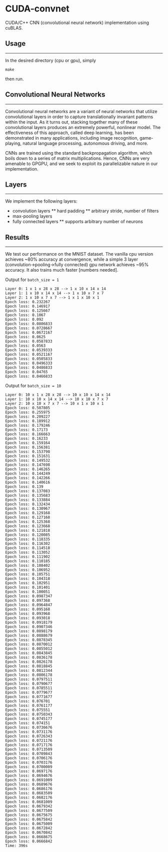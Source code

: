 # CUDA-convnet

CUDA/C++ CNN (convolutional neural network) implementation using cuBLAS.

## Usage
_____

In the desired directory (cpu or gpu), simply

`make`

then run.

## Convolutional Neural Networks
_____________________________

Convolutional neural networks are a variant of neural networks that utilize convolutional layers in order to capture translationally invariant patterns within the input. As it turns out, stacking together many of these convolutional layers produces an extremely powerful, nonlinear model. The effectiveness of this approach, called deep learning, has been demonstrated in many applications, including image recognition, game-playing, natural language processing, autonomous driving, and more.

CNNs are trained using the standard backpropagation algorithm, which boils down to a series of matrix multiplications. Hence, CNNs are very amenable to GPGPU, and we seek to exploit its parallelizable nature in our implementation.


## Layers
____________

We implement the following layers:

* convolution layers
** hard padding
** arbitrary stride, number of filters
* max-pooling layers
* fully connected layers
** supports arbitrary number of neurons

## Results
_______

We test our performance on the MNIST dataset. The vanilla cpu version achieves ~80% accuracy at convergence, while a simple 3 layer (convolution->pooling->fully connected) gpu network achieves ~95% accuracy. It also trains much faster [numbers needed].

Output for `batch_size = 1`
```
Layer 0: 1 x 1 x 28 x 28 --> 1 x 10 x 14 x 14
Layer 1: 1 x 10 x 14 x 14 --> 1 x 10 x 7 x 7
Layer 2: 1 x 10 x 7 x 7 --> 1 x 1 x 10 x 1
Epoch loss: 0.232267
Epoch loss: 0.146917
Epoch loss: 0.125667
Epoch loss: 0.1067
Epoch loss: 0.092
Epoch loss: 0.0806833
Epoch loss: 0.0728667
Epoch loss: 0.0672167
Epoch loss: 0.0625
Epoch loss: 0.0587833
Epoch loss: 0.0563
Epoch loss: 0.0539333
Epoch loss: 0.0521167
Epoch loss: 0.0505833
Epoch loss: 0.0496333
Epoch loss: 0.0486833
Epoch loss: 0.04765
Epoch loss: 0.0466833
```

Output for `batch_size = 10`
```
Layer 0: 10 x 1 x 28 x 28 --> 10 x 10 x 14 x 14
Layer 1: 10 x 10 x 14 x 14 --> 10 x 10 x 7 x 7
Layer 2: 10 x 10 x 7 x 7 --> 10 x 1 x 10 x 1
Epoch loss: 0.507805
Epoch loss: 0.255975
Epoch loss: 0.209227
Epoch loss: 0.189912
Epoch loss: 0.179246
Epoch loss: 0.17173
Epoch loss: 0.166663
Epoch loss: 0.16233
Epoch loss: 0.159164
Epoch loss: 0.156381
Epoch loss: 0.153798
Epoch loss: 0.151631
Epoch loss: 0.149532
Epoch loss: 0.147698
Epoch loss: 0.146265
Epoch loss: 0.144249
Epoch loss: 0.142266
Epoch loss: 0.140616
Epoch loss: 0.139
Epoch loss: 0.137083
Epoch loss: 0.135683
Epoch loss: 0.133884
Epoch loss: 0.132434
Epoch loss: 0.130967
Epoch loss: 0.129168
Epoch loss: 0.127168
Epoch loss: 0.125368
Epoch loss: 0.123668
Epoch loss: 0.121818
Epoch loss: 0.120085
Epoch loss: 0.118335
Epoch loss: 0.116302
Epoch loss: 0.114518
Epoch loss: 0.113052
Epoch loss: 0.111902
Epoch loss: 0.110185
Epoch loss: 0.108402
Epoch loss: 0.106952
Epoch loss: 0.105751
Epoch loss: 0.104318
Epoch loss: 0.102951
Epoch loss: 0.101401
Epoch loss: 0.100051
Epoch loss: 0.0987347
Epoch loss: 0.097368
Epoch loss: 0.0964847
Epoch loss: 0.095168
Epoch loss: 0.093968
Epoch loss: 0.093018
Epoch loss: 0.0918179
Epoch loss: 0.0907346
Epoch loss: 0.0898179
Epoch loss: 0.0888679
Epoch loss: 0.0878345
Epoch loss: 0.0870012
Epoch loss: 0.0855012
Epoch loss: 0.0843845
Epoch loss: 0.0836178
Epoch loss: 0.0826178
Epoch loss: 0.0818845
Epoch loss: 0.0812344
Epoch loss: 0.0806178
Epoch loss: 0.0797511
Epoch loss: 0.0790677
Epoch loss: 0.0785511
Epoch loss: 0.0779677
Epoch loss: 0.0771677
Epoch loss: 0.076701
Epoch loss: 0.0761177
Epoch loss: 0.075551
Epoch loss: 0.0750343
Epoch loss: 0.0745177
Epoch loss: 0.074151
Epoch loss: 0.0736676
Epoch loss: 0.0731176
Epoch loss: 0.0726343
Epoch loss: 0.0721176
Epoch loss: 0.0717176
Epoch loss: 0.0713509
Epoch loss: 0.0709843
Epoch loss: 0.0706176
Epoch loss: 0.0703176
Epoch loss: 0.0700009
Epoch loss: 0.0697176
Epoch loss: 0.0694676
Epoch loss: 0.0691009
Epoch loss: 0.0689676
Epoch loss: 0.0686176
Epoch loss: 0.0683509
Epoch loss: 0.0682176
Epoch loss: 0.0681009
Epoch loss: 0.0679342
Epoch loss: 0.0677509
Epoch loss: 0.0675675
Epoch loss: 0.0675842
Epoch loss: 0.0675009
Epoch loss: 0.0672842
Epoch loss: 0.0670842
Epoch loss: 0.0668675
Epoch loss: 0.0666842
Time: 396s
```
